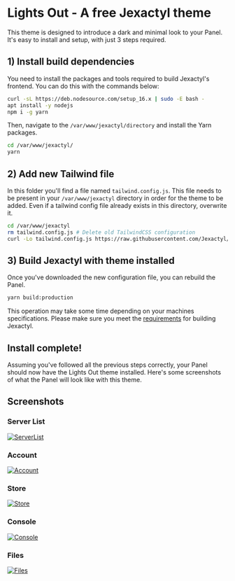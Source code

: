 # Lights Out - A free Jexactyl theme
This theme is designed to introduce a dark and minimal look to your Panel.
It's easy to install and setup, with just 3 steps required.

## 1) Install build dependencies
You need to install the packages and tools required to build Jexactyl's frontend.
You can do this with the commands below:
```bash
curl -sL https://deb.nodesource.com/setup_16.x | sudo -E bash -
apt install -y nodejs
npm i -g yarn
```
Then, navigate to the `/var/www/jexactyl/directory` and install the Yarn packages.
```bash
cd /var/www/jexactyl/
yarn
```

## 2) Add new Tailwind file
In this folder you'll find a file named `tailwind.config.js`. This file needs to be present
in your `/var/www/jexactyl` directory in order for the theme to be added. Even if a tailwind config
file already exists in this directory, overwrite it.
```bash
cd /var/www/jexactyl
rm tailwind.config.js # Delete old TailwindCSS configuration
curl -Lo tailwind.config.js https://raw.githubusercontent.com/Jexactyl/themes/main/lights-out/tailwind.config.js # Download the new config for this theme
```

## 3) Build Jexactyl with theme installed
Once you've downloaded the new configuration file, you can rebuild the Panel.
```bash
yarn build:production
```
This operation may take some time depending on your machines specifications.
Please make sure you meet the [requirements](https://documentation.jexactyl.com/docs/prerequisites#modifying-and-building) for building Jexactyl.

## Install complete!
Assuming you've followed all the previous steps correctly, your Panel should now have the Lights Out theme installed. Here's some screenshots of what the Panel will look like with this theme.

## Screenshots
### Server List
[![ServerList](https://raw.githubusercontent.com/Jexactyl/themes/main/lights-out/screenshots/home.png)](https://raw.githubusercontent.com/Jexactyl/themes/main/lights-out/screenshots/home.png)
### Account
[![Account](https://raw.githubusercontent.com/Jexactyl/themes/main/lights-out/screenshots/account.png)](https://raw.githubusercontent.com/Jexactyl/themes/main/lights-out/screenshots/account.png)
### Store
[![Store](https://raw.githubusercontent.com/Jexactyl/themes/main/lights-out/screenshots/store.png)](https://raw.githubusercontent.com/Jexactyl/themes/main/lights-out/screenshots/store.png)
### Console
[![Console](https://raw.githubusercontent.com/Jexactyl/themes/main/lights-out/screenshots/console.png)](https://raw.githubusercontent.com/Jexactyl/themes/main/lights-out/screenshots/console.png)
### Files
[![Files](https://raw.githubusercontent.com/Jexactyl/themes/main/lights-out/screenshots/files.png)](https://raw.githubusercontent.com/Jexactyl/themes/main/lights-out/screenshots/files.png)

